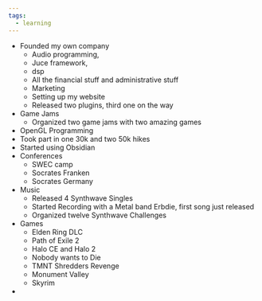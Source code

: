 ```yaml
---
tags:
  - learning
---
```

- Founded my own company
	- Audio programming, 
	- Juce framework, 
	- dsp
	- All the financial stuff and administrative stuff
	- Marketing
	- Setting up my website
	- Released two plugins, third one on the way
- Game Jams
	- Organized two game jams with two amazing games
- OpenGL Programming
- Took part in one 30k and two 50k hikes
- Started using Obsidian
- Conferences
	- SWEC camp
	- Socrates Franken
	- Socrates Germany
- Music 
	- Released 4 Synthwave Singles 
	- Started Recording with a Metal band Erbdie, first song just released
	- Organized twelve Synthwave Challenges
- Games
	- Elden Ring DLC
	- Path of Exile 2
	- Halo CE and Halo 2
	- Nobody wants to Die
	- TMNT Shredders Revenge
	- Monument Valley
	- Skyrim
- 